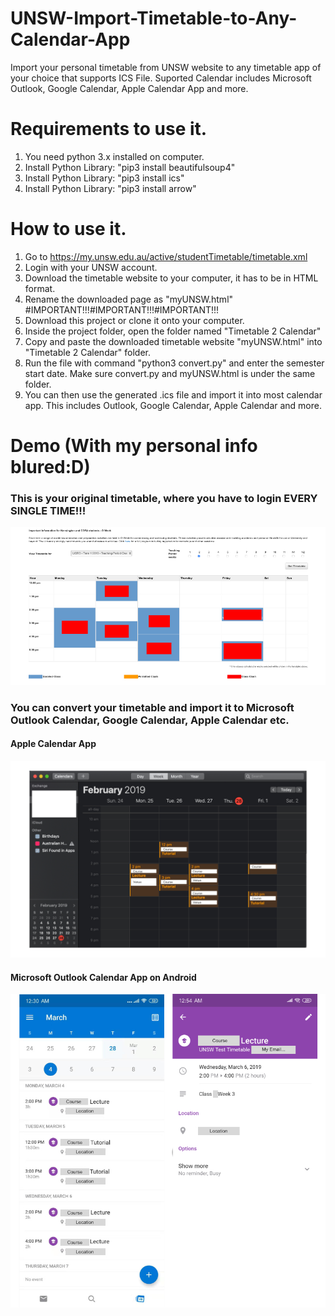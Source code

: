 # UNSW-Import-Timetable-to-Any-Calendar-App
Import your personal timetable from UNSW website to any timetable app of your choice that supports ICS File. Suported Calendar includes Microsoft Outlook, Google Calendar, Apple Calendar App and more.

# Requirements to use it.
1. You need python 3.x installed on computer.
2. Install <BeautifulSoup4> Python Library: "pip3 install beautifulsoup4"
3. Install <ics> Python Library: "pip3 install ics"
4. Install <arrow> Python Library: "pip3 install arrow"

# How to use it.
1. Go to https://my.unsw.edu.au/active/studentTimetable/timetable.xml
2. Login with your UNSW account.
3. Download the timetable website to your computer, it has to be in HTML format.
4. Rename the downloaded page as "myUNSW.html" #IMPORTANT!!!#IMPORTANT!!!#IMPORTANT!!!
5. Download this project or clone it onto your computer.
6. Inside the project folder, open the folder named "Timetable 2 Calendar"
7. Copy and paste the downloaded timetable website "myUNSW.html" into "Timetable 2 Calendar" folder.
8. Run the file with command "python3 convert.py" and enter the semester start date. Make sure convert.py and myUNSW.html is under the same folder.
9. You can then use the generated .ics file and import it into most calendar app. This includes Outlook, Google Calendar, Apple Calendar and more.

# Demo (With my personal info blured:D)
<h3>This is your original timetable, where you have to login EVERY SINGLE TIME!!!</h3>
<img src="/Demo/demo_timetable.jpg">

<h3>You can convert your timetable and import it to Microsoft Outlook Calendar, Google Calendar, Apple Calendar etc.</h3>
<h4>Apple Calendar App</h4>
<img src="/Demo/demo_apple Calendar.jpg" width=700>

<h4>Microsoft Outlook Calendar App on Android</h4>
<img src="/Demo/mobile_cal.jpg" width=600>
